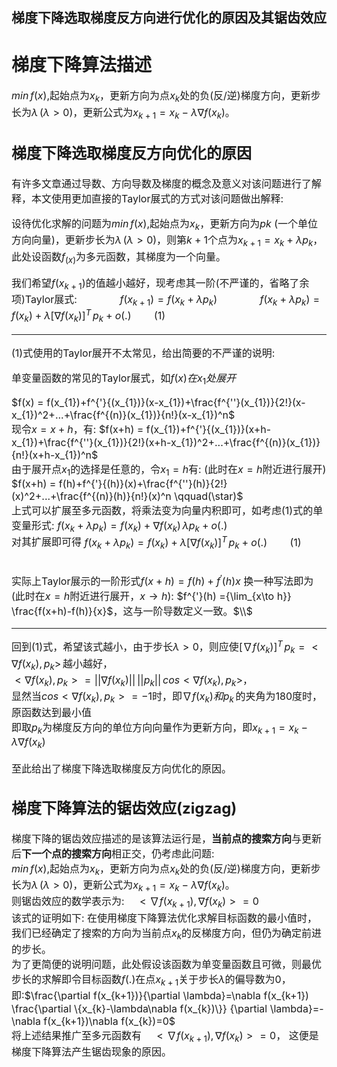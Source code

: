 ## 梯度下降选取梯度反方向进行优化的原因及其锯齿效应
# 梯度下降算法描述
<font size=3,line-height:3>$min\,f(x)$,起始点为$x_{k}$，更新方向为点$x_{k}$处的负(反/逆)梯度方向，更新步长为$\lambda \,(\lambda>0)$，更新公式为$x_{k+1}=x_{k}-\lambda\nabla f(x_{k})$。

## 梯度下降选取梯度反方向优化的原因
有许多文章通过导数、方向导数及梯度的概念及意义对该问题进行了解释，本文使用更加直接的Taylor展式的方式对该问题做出解释:


设待优化求解的问题为$min\,f(x)$,起始点为$x_{k}$，更新方向为$p{k}$ (一个单位方向向量)，更新步长为$\lambda \,(\lambda>0)$，则第$k+1$个点为$x_{k+1}=x_{k}+\lambda p_{k}$，此处设函数$f_(x)$为多元函数，其梯度为一个向量。


我们希望$f(x_{k+1})$的值越小越好，现考虑其一阶(不严谨的，省略了余项)Taylor展式:
&emsp;&emsp;&emsp;&emsp;$f(x_{k+1})=f(x_{k}+\lambda p_{k})$
&emsp;&emsp;&emsp;&emsp;$f(x_{k}+\lambda p_{k})=f(x_{k})+\lambda[\nabla f(x_k)]^{T}\,p_{k}+o(.)  \qquad(1)$

----------------------------

$(1)$式使用的Taylor展开不太常见，给出简要的不严谨的说明:

单变量函数的常见的Taylor展式，如$f(x)在x_{1}处展开$

$f(x) = f(x_{1})+f^{'}{(x_{1})}(x-x_{1})+\frac{f^{''}(x_{1})}{2!}(x-x_{1})^2+...+\frac{f^{(n)}(x_{1})}{n!}(x-x_{1})^n$
<br/>
现令$x=x+h$，有:
$f(x+h) = f(x_{1})+f^{'}{(x_{1})}(x+h-x_{1})+\frac{f^{''}(x_{1})}{2!}(x+h-x_{1})^2+...+\frac{f^{(n)}(x_{1})}{n!}(x+h-x_{1})^n$
<br/>
由于展开点$x_{1}$的选择是任意的，令$x_{1}=h$有: (此时在$x=h$附近进行展开)
$f(x+h) = f(h)+f^{'}{(h)}(x)+\frac{f^{''}(h)}{2!}(x)^2+...+\frac{f^{(n)}(h)}{n!}(x)^n \qquad(\star)$
<br/>
上式可以扩展至多元函数，将乘法变为向量内积即可，如考虑$(1)$式的单变量形式:
$f(x_{k}+\lambda p_{k})=f(x_{k})+\nabla f(x_k)\,\lambda p_{k}+o(.)$<br/>
对其扩展即可得
$f(x_{k}+\lambda p_{k})=f(x_{k})+\lambda[\nabla f(x_k)]^{T}\,p_{k}+o(.)  \qquad(1)$

<br/>实际上Taylor展示的一阶形式$f(x+h) = f(h)+f^{'}{(h)}x$ 换一种写法即为 (此时在$x=h$附近进行展开，$x\to h$):
$f^{'}(h) ={\lim_{x\to h}} \frac{f(x+h)-f(h)}{x}$，这与一阶导数定义一致。$\\$

---------
回到$(1)$式，希望该式越小，由于步长$\lambda >0$，则应使$[\nabla f(x_k)]^{T}\,p_{k} = <\nabla f(x_k),p_{k}>\,$越小越好，<br/>
$<\nabla f(x_k),p_{k}> = ||\nabla f(x_k)||\,||p_{k}||\,cos<\nabla f(x_k),p_{k}>$，<br/>
显然当$cos<\nabla f(x_k),p_{k}> = -1$时，即$\nabla f(x_k)和p_{k}\,$的夹角为180度时，原函数达到最小值<br/>
即取$p_{k}$为梯度反方向的单位方向向量作为更新方向，即$x_{k+1}=x_{k}-\lambda\nabla f(x_{k})$

至此给出了梯度下降选取梯度反方向优化的原因。

## 梯度下降算法的锯齿效应(zigzag)
梯度下降的锯齿效应描述的是该算法运行是，**当前点的搜索方向**与更新后**下一个点的搜索方向**相正交，仍考虑此问题:
<br/>
$min\,f(x)$,起始点为$x_{k}$，更新方向为点$x_{k}$处的负(反/逆)梯度方向，更新步长为$\lambda \,(\lambda>0)$，更新公式为$x_{k+1}=x_{k}-\lambda\nabla f(x_{k})$。
<br/>
则锯齿效应的数学表示为:$\quad<\nabla f(x_{k+1}),\nabla f(x_{k})> = 0$
<br/>
该式的证明如下:
在使用梯度下降算法优化求解目标函数的最小值时，我们已经确定了搜索的方向为当前点$x_{k}$的反梯度方向，但仍为确定前进的步长。
<br/>
为了更简便的说明问题，此处假设该函数为单变量函数且可微，则最优步长的求解即令目标函数$f(.)$在点$x_{k+1}$关于步长$\lambda$的偏导数为0，即:$\frac{\partial f(x_{k+1})}{\partial \lambda}=\nabla f(x_{k+1}) \frac{\partial \{x_{k}-\lambda\nabla f(x_{k})\}} {\partial \lambda}=-\nabla f(x_{k+1})\nabla f(x_{k})=0$
<br/>
将上述结果推广至多元函数有$\quad<\nabla f(x_{k+1}),\nabla f(x_{k})> = 0$，
这便是梯度下降算法产生锯齿现象的原因。


</font>
